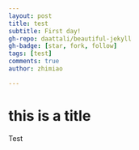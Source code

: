 ```yaml
---
layout: post
title: test
subtitle: First day!
gh-repo: daattali/beautiful-jekyll
gh-badge: [star, fork, follow]
tags: [test]
comments: true
author: zhimiao

---
```


# this is a title

Test

